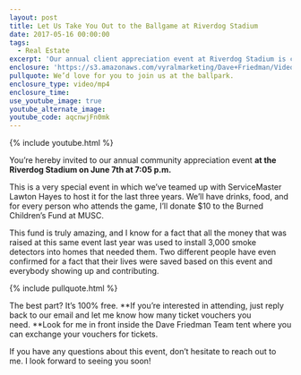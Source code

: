 ```yaml
---
layout: post
title: Let Us Take You Out to the Ballgame at Riverdog Stadium
date: 2017-05-16 00:00:00
tags:
  - Real Estate
excerpt: 'Our annual client appreciation event at Riverdog Stadium is coming up, and you’re officially invited.'
enclosure: 'https://s3.amazonaws.com/vyralmarketing/Dave+Friedman/Videos/2017/Let+Us+Take+You+Out+to+the+Ballgame+at+Riverdog+Stadium+-+Charleston+%2526+Mt.+Pleasant+Agent.mp4'
pullquote: We’d love for you to join us at the ballpark.
enclosure_type: video/mp4
enclosure_time:
use_youtube_image: true
youtube_alternate_image:
youtube_code: aqcnwjFn0mk
---
```



{% include youtube.html %}

You’re hereby invited to our annual community appreciation event **at the Riverdog Stadium on June 7th at 7:05 p.m.**&nbsp;

This is a very special event in which we’ve teamed up with ServiceMaster Lawton Hayes to host it for the last three years. We’ll have drinks, food, and for every person who attends the game, I’ll donate $10 to the Burned Children’s Fund at MUSC.&nbsp;

This fund is truly amazing, and I know for a fact that all the money that was raised at this same event last year was used to install 3,000 smoke detectors into homes that needed them. Two different people have even confirmed for a fact that their lives were saved based on this event and everybody showing up and contributing.&nbsp;

{% include pullquote.html %}

The best part? It’s 100% free. **If you’re interested in attending, just reply back to our email and let me know how many ticket vouchers you need.&nbsp;**Look for me in front inside the Dave Friedman Team tent where you can exchange your vouchers for tickets.&nbsp;

If you have any questions about this event, don’t hesitate to reach out to me. I look forward to seeing you soon!